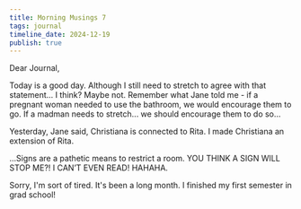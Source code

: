 ```yaml
---
title: Morning Musings 7
tags: journal
timeline_date: 2024-12-19
publish: true
---
```


Dear Journal,

Today is a good day. Although I still need to stretch to agree with that statement... I think? Maybe not. Remember what Jane told me - if a pregnant woman needed to use the bathroom, we would encourage them to go. If a madman needs to stretch... we should encourage them to do so...

Yesterday, Jane said, Christiana is connected to Rita. I made Christiana an extension of Rita.

...Signs are a pathetic means to restrict a room. YOU THINK A SIGN WILL STOP ME?! I CAN’T EVEN READ! HAHAHA.

Sorry, I'm sort of tired. It's been a long month. I finished my first semester in grad school!
